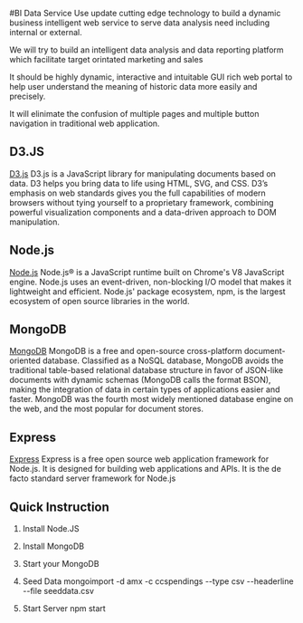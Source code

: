 #BI Data Service
Use update cutting edge technology to build a dynamic business intelligent web service to serve data analysis need including internal or external. 

We will try to build an intelligent data analysis and data reporting platform which facilitate target orintated marketing and sales 


It should be highly dynamic, interactive and intuitable GUI rich web portal to help user  understand the meaning of historic data more easily and precisely.

It will elinimate the confusion of multiple pages and multiple button navigation in traditional web application.




## D3.JS
[D3.js](https://d3js.org/)
D3.js is a JavaScript library for manipulating documents based on data. D3 helps you bring data to life using HTML, SVG, and CSS. D3’s emphasis on web standards gives you the full capabilities of modern browsers without tying yourself to a proprietary framework, combining powerful visualization components and a data-driven approach to DOM manipulation.

## Node.js
[Node.js](https://d3js.org/)
Node.js® is a JavaScript runtime built on Chrome's V8 JavaScript engine. Node.js uses an event-driven, non-blocking I/O model that makes it lightweight and efficient. Node.js' package ecosystem, npm, is the largest ecosystem of open source libraries in the world.

## MongoDB
[MongoDB](https://www.mongodb.com)
MongoDB is a free and open-source cross-platform document-oriented database. Classified as a NoSQL database, MongoDB avoids the traditional table-based relational database structure in favor of JSON-like documents with dynamic schemas (MongoDB calls the format BSON), making the integration of data in certain types of applications easier and faster. MongoDB was the fourth most widely mentioned database engine on the web, and the most popular for document stores.

## Express
[Express](https://expressjs.com/)
Express is a free open source web application framework for Node.js. It is designed for building web applications and APIs. It is the de facto standard server framework for Node.js

## Quick Instruction
1. Install Node.JS

2. Install MongoDB

3. Start your MongoDB

4. Seed Data
mongoimport -d amx -c ccspendings --type csv --headerline --file seeddata.csv 

5. Start Server
npm start


